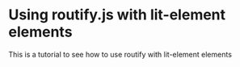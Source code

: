 # Using routify.js with lit-element elements

This is a tutorial to see how to use routify with lit-element elements
